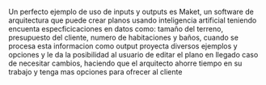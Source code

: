 Un perfecto ejemplo de uso de inputs y outputs es Maket, un software de arquitectura que puede crear planos usando inteligencia artificial teniendo 
encuenta especficicaciones en datos como: tamaño del terreno, presupuesto del cliente, numero de habitaciones y baños, cuando se procesa esta 
informacion como output proyecta diversos ejemplos y opciones y le da la posibilidad al usuario de editar el plano en llegado caso de necesitar 
cambios, haciendo que el arquitecto ahorre tiempo en su trabajo y tenga mas opciones para ofrecer al cliente
